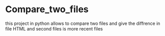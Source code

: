 # Compare_two_files
this project in python allows to compare two files and give the diffrence in file HTML and second files is more recent files
